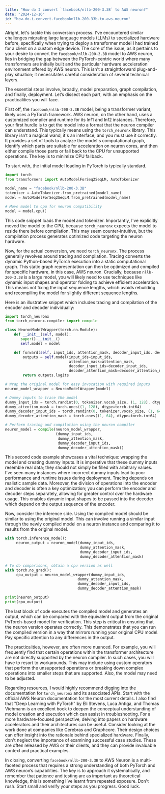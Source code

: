 ```yaml
---
title: "How do I convert `facebook/nllb-200-3.3B` to AWS neuron?"
date: "2024-12-16"
id: "how-do-i-convert-facebooknllb-200-33b-to-aws-neuron"
---
```


Alright, let's tackle this conversion process. I've encountered similar challenges migrating large language models (LLMs) to specialized hardware before, specifically when trying to deploy a transformer model I had trained for a client on a custom edge device. The core of the issue, as it pertains to your desire to convert the `facebook/nllb-200-3.3B` model to AWS neuron, lies in bridging the gap between the PyTorch-centric world where many transformers are initially built and the particular hardware acceleration environment offered by AWS neuron. This isn't a straightforward plug-and-play situation; it necessitates careful consideration of several technical layers.

The essential steps involve, broadly, model preparation, graph compilation, and finally, deployment. Let’s dissect each part, with an emphasis on the practicalities you will face.

First off, the `facebook/nllb-200-3.3B` model, being a transformer variant, likely uses a PyTorch framework. AWS neuron, on the other hand, uses a customized compiler and runtime for its Inf1 and Inf2 instances. Therefore, your first hurdle is to get the model into a format that the neuron compiler can understand. This typically means using the `torch_neuronx` library. This library isn’t a magical wand, it's an interface, and you must use it correctly. It provides a set of tools to analyze the model's computational graph, identify which parts are suitable for acceleration on neuron cores, and then either compile those parts or fall back to the CPU for unsupported operations. The key is to minimize CPU fallback.

To start with, the initial model loading in PyTorch is typically standard.

```python
import torch
from transformers import AutoModelForSeq2SeqLM, AutoTokenizer

model_name = "facebook/nllb-200-3.3B"
tokenizer = AutoTokenizer.from_pretrained(model_name)
model = AutoModelForSeq2SeqLM.from_pretrained(model_name)

# Move model to cpu for neuron compatibility
model = model.cpu()
```

This code snippet loads the model and tokenizer. Importantly, I've explicitly moved the model to the CPU, because `torch_neuronx` expects the model to reside there before compilation. This may seem counter-intuitive, but the compilation process generates optimized code targeting the neuron hardware.

Now, for the actual conversion, we need `torch_neuronx`. The process generally revolves around tracing and compilation. Tracing converts the dynamic Python-based PyTorch execution into a static computational graph. This static graph representation can then be optimized and compiled for specific hardware, in this case, AWS neuron. Crucially, because `nllb-200-3.3B` is a large model, you will likely need to use techniques like dynamic input shapes and operator folding to achieve efficient acceleration. This means not fixing the input sequence lengths, which avoids rebuilding and recompiling the model for slightly different sequence lengths.

Here is an illustrative snippet which includes tracing and compilation of the encoder and decoder individually:

```python
import torch_neuronx
from torch_neuronx.compiler import compile

class NeuronModelWrapper(torch.nn.Module):
    def __init__(self, model):
       super().__init__()
       self.model = model

    def forward(self, input_ids, attention_mask, decoder_input_ids, decoder_attention_mask):
        outputs = self.model(input_ids=input_ids,
                             attention_mask=attention_mask,
                             decoder_input_ids=decoder_input_ids,
                             decoder_attention_mask=decoder_attention_mask)
        return outputs.logits

# Wrap the original model for easy invocation with required inputs
neuron_model_wrapper = NeuronModelWrapper(model)

# Dummy inputs to trace the model
dummy_input_ids = torch.randint(0, tokenizer.vocab_size, (1, 128), dtype=torch.int64)
dummy_attention_mask = torch.ones((1, 128), dtype=torch.int64)
dummy_decoder_input_ids = torch.randint(0, tokenizer.vocab_size, (1, 64), dtype=torch.int64)
dummy_decoder_attention_mask = torch.ones((1, 64), dtype=torch.int64)

# Perform tracing and compilation using the neuron compiler
neuron_model = compile(neuron_model_wrapper,
                       (dummy_input_ids,
                        dummy_attention_mask,
                        dummy_decoder_input_ids,
                        dummy_decoder_attention_mask))


```

This second code example showcases a vital technique: wrapping the model and creating dummy inputs. It is imperative that these dummy inputs resemble real data; they should not simply be filled with arbitrary values. I've seen many instances where incorrect dummy inputs lead to poor performance and runtime issues during deployment. Tracing depends on realistic sample data. Moreover, the division of operations into the encoder and decoder is often a key optimization; you can perform the encoder and decoder steps separately, allowing for greater control over the hardware usage. This enables dynamic input shapes to be passed into the decoder which depend on the output sequence of the encoder.

Now, consider the inference side. Using the compiled model should be similar to using the original model. This can involve running a similar input through the newly compiled model on a neuron instance and comparing it to results from the original model.

```python
with torch.inference_mode():
     neuron_output = neuron_model(dummy_input_ids,
                                  dummy_attention_mask,
                                  dummy_decoder_input_ids,
                                  dummy_decoder_attention_mask)

# To do comparisons, obtain a cpu version as well
with torch.no_grad():
     cpu_output = neuron_model_wrapper(dummy_input_ids,
                                 dummy_attention_mask,
                                 dummy_decoder_input_ids,
                                 dummy_decoder_attention_mask)

print(neuron_output)
print(cpu_output)

```

The last block of code executes the compiled model and generates an output, which can be compared with the equivalent output from the original PyTorch-based model for verification. This step is critical in ensuring that the neuron version operates correctly. This demonstrates that you can run the compiled version in a way that mirrors running your original CPU model. Pay specific attention to any differences in the output.

The practicalities, however, are often more nuanced. For example, you will frequently find that certain operations within the transformer architecture are not directly supported by the neuron compiler. In such cases, you will have to resort to workarounds. This may include using custom operators that perform the unsupported operations or breaking down complex operations into smaller steps that are supported. Also, the model may need to be adjusted.

Regarding resources, I would highly recommend digging into the documentation for `torch_neuronx` and its associated APIs. Start with the official AWS Neuron documentation for the most current details. I also find that "Deep Learning with PyTorch" by Eli Stevens, Luca Antiga, and Thomas Viehmann is an excellent book to deepen the conceptual understanding of model creation and execution which can assist in troubleshooting. For a more hardware-focused perspective, delving into papers on hardware accelerators and their architectures can be useful. Consider looking at the work done at companies like Cerebras and Graphcore. Their design choices can offer insight into the rationale behind specialized hardware. Finally, don't neglect the importance of examining successful case studies. These are often released by AWS or their clients, and they can provide invaluable context and practical examples.

In closing, converting `facebook/nllb-200-3.3B` to AWS Neuron is a multi-faceted process that requires a strong understanding of both PyTorch and AWS neuron’s capabilities. The key is to approach it systematically, and remember that patience and testing are as important as theoretical knowledge, this is something I’ve learnt from repeated exposure. Don't rush. Start small and verify your steps as you progress. Good luck.
